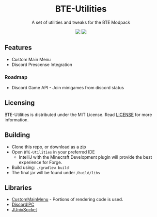 <h1 align="Center">BTE-Utilities</h1>
<p align="Center">A set of utilities and tweaks for the BTE Modpack</p>
<p align="center">
    <a href="https://github.com/BuildTheEarth/BTE-Utilities/actions/workflows/gradle.yml/"><img src="https://github.com/BuildTheEarth/BTE-Utilities/actions/workflows/gradle.yml/badge.svg"></a>
    <a href="https://discord.com/invite/BGpmp3sfH5"><img src="https://img.shields.io/discord/706317564904472627?label=discord"></a>
</p>

## Features
* Custom Main Menu
* Discord Prescense Integration

### Roadmap
* Discord Game API - Join minigames from discord status

## Licensing
BTE-Utilities is distributed under the MIT License. Read [LICENSE](https://github.com/BuildTheEarth/BTE-Utilities/blob/master/LICENSE) for more information.

## Building
* Clone this repo, or download as a zip
* Open `BTE-Utilities` in your preferred IDE
    - IntelliJ with the Minecraft Development plugin will provide the best experience for Forge.
* Build using: `./gradlew build`
* The final jar will be found under `/build/libs`

## Libraries
* [CustomMainMenu](https://www.curseforge.com/minecraft/mc-mods/custom-main-menu) - Portions of rendering code is used.
* [DiscordIPC](https://github.com/jagrosh/DiscordIPC)
* [JUnixSocket](https://github.com/kohlschutter/junixsocket)
